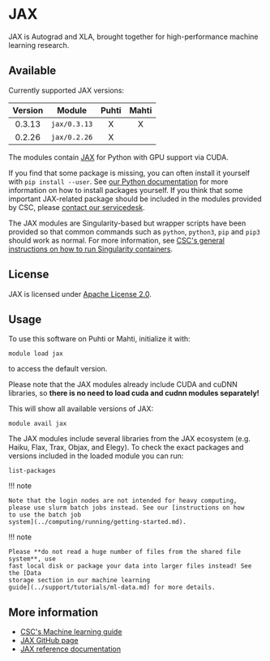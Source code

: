 # JAX

JAX is Autograd and XLA, brought together for high-performance machine
learning research. 

## Available

Currently supported JAX versions:

| Version | Module                        | Puhti | Mahti |
|:-------:|-------------------------------|:-----:|:-----:|
| 0.3.13  | `jax/0.3.13`                  | X     | X     |
| 0.2.26  | `jax/0.2.26`                  | X     |       |

The modules contain [JAX](https://github.com/google/jax/) for Python
with GPU support via CUDA. 

If you find that some package is missing, you can often install it
yourself with `pip install --user`. See [our Python
documentation](python.md#installing-python-packages-to-existing-modules)
for more information on how to install packages yourself. If you think
that some important JAX-related package should be included in
the modules provided by CSC, please [contact our
servicedesk](../support/contact.md).

The JAX modules are Singularity-based but wrapper scripts have been
provided so that common commands such as `python`, `python3`, `pip`
and `pip3` should work as normal. For more information, see [CSC's
general instructions on how to run Singularity
containers](../computing/containers/run-existing.md).

## License

JAX is licensed under [Apache License
2.0](https://github.com/google/jax/blob/main/LICENSE).

## Usage

To use this software on Puhti or Mahti, initialize it with:

```text
module load jax
```

to access the default version. 

Please note that the JAX modules already include CUDA and cuDNN
libraries, so **there is no need to load cuda and cudnn modules
separately!** 

This will show all available versions of JAX:

```text
module avail jax
```

The JAX modules include several libraries from the JAX ecosystem
(e.g. Haiku, Flax, Trax, Objax, and Elegy). To check the exact
packages and versions included in the loaded module you can run: 

```text
list-packages
```

!!! note 

    Note that the login nodes are not intended for heavy computing,
    please use slurm batch jobs instead. See our [instructions on how
    to use the batch job
    system](../computing/running/getting-started.md). 

!!! note

    Please **do not read a huge number of files from the shared file system**, use
    fast local disk or package your data into larger files instead! See the [Data
    storage section in our machine learning
    guide](../support/tutorials/ml-data.md) for more details.

## More information

- [CSC's Machine learning guide](../support/tutorials/ml-guide.md)
- [JAX GitHub page](https://github.com/google/jax)
- [JAX reference documentation](https://jax.readthedocs.io/en/latest/)
